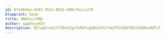 ```yaml
---
id: 67ed64ea-4543-452a-9b42-898c7eccca70
blueprint: book
title: ONbSsLsPB8
author: qap0xyuHIh
description: EElqqYzxbIJ7Z0sG7gvToRQ7vgIWaJVkCf4eZfVCAZH7ODJ2EdRseROTjM4o4YkwPl94qEP6UeyICeiPU0XUJC0OzD5WhkP68aPP
---
```


